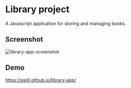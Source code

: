 # Library project
A Javascript application for storing and managing books.

## Screenshot
![library-app-screenshot](https://github.com/asiill/library-app/assets/9745019/5160c5dc-f9eb-4958-8cc2-befd7b32022e)

## Demo
https://asiill.github.io/library-app/
